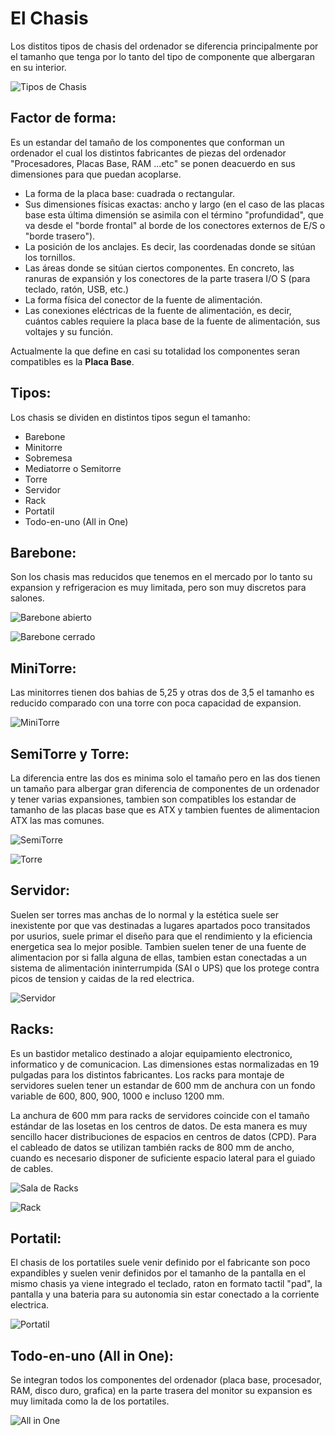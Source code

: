 # El Chasis

Los distitos tipos de chasis del ordenador se diferencia principalmente por el tamanho que tenga por lo tanto del tipo de componente que albergaran en su interior.

![Tipos de Chasis](https://cdn.computerhoy.com/sites/navi.axelspringer.es/public/styles/480/public/media/image/2016/05/169346-consejos-claves-comprar-chasis-pc.jpg?itok=X4VloUZ6
"Chasis")

## Factor de forma:
Es un estandar del tamaño de los componentes que conforman un ordenador el cual los distintos fabricantes de piezas del ordenador "Procesadores, Placas Base, RAM ...etc" se ponen deacuerdo en sus dimensiones para que puedan acoplarse.

+ La forma de la placa base: cuadrada o rectangular.
+ Sus dimensiones físicas exactas: ancho y largo (en el caso de las placas base esta última dimensión se asimila con el término "profundidad", que va desde el "borde frontal" al borde de los conectores externos de E/S o "borde trasero").
+ La posición de los anclajes. Es decir, las coordenadas donde se sitúan los tornillos.
+ Las áreas donde se sitúan ciertos componentes. En concreto, las ranuras de expansión y los conectores de la parte trasera I/O S (para teclado, ratón, USB, etc.)
+ La forma física del conector de la fuente de alimentación.
+ Las conexiones eléctricas de la fuente de alimentación, es decir, cuántos cables requiere la placa base de la fuente de alimentación, sus voltajes y su función.

Actualmente la que define en casi su totalidad los componentes seran compatibles es la **Placa Base**.

## Tipos:
Los chasis se dividen en distintos tipos segun el tamanho:

+ Barebone
+ Minitorre
+ Sobremesa
+ Mediatorre o Semitorre
+ Torre
+ Servidor
+ Rack
+ Portatil
+ Todo-en-uno (All in One)

## Barebone:

Son los chasis mas reducidos que tenemos en el mercado por lo tanto su expansion y refrigeracion es muy limitada, pero son muy discretos para salones.

![Barebone abierto](https://hardzone.es/app/uploads/2017/10/IMG_2812.jpg)

![Barebone cerrado](https://img.grouponcdn.com/deal/4EBqhAtvR6rCkmcUVZUeGHFoiXLF/4E-1000x600/v1/c700x420.jpg)

## MiniTorre:

Las minitorres tienen dos bahias de 5,25 y otras dos de 3,5 el tamanho es reducido comparado con una torre con poca capacidad de expansion.

![MiniTorre](https://www.powerplanetonline.com/cdnassets/mini_torre_l_link_magna_3_0_slim_fuente_500w_01_l.jpg)

## SemiTorre y Torre:

La diferencia entre las dos es minima solo el tamaño pero en las dos tienen un tamaño para albergar gran diferencia de componentes de un ordenador y tener varias expansiones, tambien son compatibles los estandar de tamanho de las placas base que es ATX y tambien fuentes de alimentacion ATX las mas comunes.

![SemiTorre](https://static.pcbox.com/imagenesprod2/img/norm/high/23226749-112.jpg)

![Torre](https://ae01.alicdn.com/kf/HTB1XLdddDZRMeJjSspoq6ACOFXa8/Artisan-Torre-soporte-de-chasis-ATX-motherboard-integrado-panel-de-metal-USB3-0.jpg_640x640.jpg)

## Servidor:

Suelen ser torres mas anchas de lo normal y la estética suele ser inexistente por que vas destinadas a lugares apartados poco transitados por usurios, suele primar el diseño para que el rendimiento y la eficiencia energetica sea lo mejor posible. 
Tambien suelen tener de una fuente de alimentacion por si falla alguna de ellas, tambien estan conectadas a un sistema de alimentación ininterrumpida (SAI o UPS) que los protege contra picos de tension y caidas de la red electrica.

![Servidor](https://www.hostdime.com.co/hdimages/png/servidorhdcodedicados.png)

## Racks:

Es un bastidor metalico destinado a alojar equipamiento electronico, informatico y de comunicacion. Las dimensiones estas normalizadas en 19 pulgadas para los distintos fabricantes.
Los racks para montaje de servidores suelen tener un estandar de 600 mm de anchura con un fondo variable de 600, 800, 900, 1000 e incluso 1200 mm.

La anchura de 600 mm para racks de servidores coincide con el tamaño estándar de las losetas en los centros de datos. De esta manera es muy sencillo hacer distribuciones de espacios en centros de datos (CPD). Para el cableado de datos se utilizan también racks de 800 mm de ancho, cuando es necesario disponer de suficiente espacio lateral para el guiado de cables. 

![Sala de Racks](https://rcastilla.com/wp-content/uploads/2014/10/iStock_000047373290_XXXLarge2.jpg)

![Rack](https://sites.google.com/site/conponentesrack/_/rsrc/1457664195258/home/banner_LP_42U_SuperRack.jpg)

## Portatil:

El chasis de los portatiles suele venir definido por el fabricante son poco expandibles y suelen venir definidos por el tamanho de la pantalla en el mismo chasis ya viene integrado el teclado, raton en formato tactil "pad", la pantalla y una bateria para su autonomia sin estar conectado a la corriente electrica.

![Portatil](https://e00-elmundo.uecdn.es/assets/multimedia/imagenes/2018/09/19/15373701821966.gif)

## Todo-en-uno (All in One):

Se integran todos los componentes del ordenador (placa base, procesador, RAM, disco duro, grafica) en la parte trasera del monitor su expansion es muy limitada como la de los portatiles.

![All in One](https://product-images.www8-hp.com/digmedialib/prodimg/lowres/c05151280.png)
